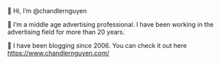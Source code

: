 👋 Hi, I’m @chandlernguyen

👀 I’m a middle age advertising professional. I have been working in the advertising field for more than 20 years. 

🌱 I have been blogging since 2006. You can check it out here https://www.chandlernguyen.com/

<!---
chandlernguyen/chandlernguyen is a ✨ special ✨ repository because its `README.md` (this file) appears on your GitHub profile.
You can click the Preview link to take a look at your changes.
--->
